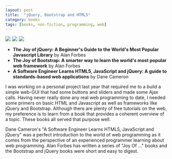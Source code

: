 ```yaml
---
layout: post
title:  "jQuery, Bootstrap and HTML5"
category: books
tags: [books, non-fiction, programming, web]
---
```


<a target="_blank"  href="https://www.amazon.com/gp/product/1495269361/ref=as_li_tl?ie=UTF8&camp=1789&creative=9325&creativeASIN=1495269361&linkCode=as2&tag=42models-20&linkId=e5a963462662f3ccda287f15faecd32a"><img border="0" src="//ws-na.amazon-adsystem.com/widgets/q?_encoding=UTF8&MarketPlace=US&ASIN=1495269361&ServiceVersion=20070822&ID=AsinImage&WS=1&Format=_SL160_&tag=42models-20" ></a><img src="//ir-na.amazon-adsystem.com/e/ir?t=42models-20&l=am2&o=1&a=1495269361" width="1" height="1" border="0" alt="" style="border:none !important; margin:0px !important;" />
<a target="_blank"  href="https://www.amazon.com/gp/product/B00MTT8PUC/ref=as_li_tl?ie=UTF8&camp=1789&creative=9325&creativeASIN=B00MTT8PUC&linkCode=as2&tag=42models-20&linkId=9e43e490e4d007d0837c0fb6ce387e3b"><img border="0" src="//ws-na.amazon-adsystem.com/widgets/q?_encoding=UTF8&MarketPlace=US&ASIN=B00MTT8PUC&ServiceVersion=20070822&ID=AsinImage&WS=1&Format=_SL160_&tag=42models-20" ></a><img src="//ir-na.amazon-adsystem.com/e/ir?t=42models-20&l=am2&o=1&a=B00MTT8PUC" width="1" height="1" border="0" alt="" style="border:none !important; margin:0px !important;" />
<a target="_blank"  href="https://www.amazon.com/gp/product/1493692615/ref=as_li_tl?ie=UTF8&camp=1789&creative=9325&creativeASIN=1493692615&linkCode=as2&tag=42models-20&linkId=8f3ad7db0fc4695b9ab0984ed308399e"><img border="0" src="//ws-na.amazon-adsystem.com/widgets/q?_encoding=UTF8&MarketPlace=US&ASIN=1493692615&ServiceVersion=20070822&ID=AsinImage&WS=1&Format=_SL160_&tag=42models-20" ></a><img src="//ir-na.amazon-adsystem.com/e/ir?t=42models-20&l=am2&o=1&a=1493692615" width="1" height="1" border="0" alt="" style="border:none !important; margin:0px !important;" />

- **The Joy of jQuery: A Beginner's Guide to the World's Most Popular Javascript Library** by Alan Forbes
- **The Joy of Bootstrap: A smarter way to learn the world's most popular web framework** by Alan Forbes
- **A Software Engineer Learns HTML5, JavaScript and jQuery: A guide to standards-based web applications** by Dane Cameron

I was working on a personal project last year that required me to a build a simple web-GUI that had some buttons and sliders and made some Ajax calls. Having never really done any real web programming to date, I needed some primers on basic HTML and Javascript as well as frameworks like jQuery and Bootstrap. Although there are plenty of free tutorials on the web, my preference is to learn from a book that provides a coherent overview of a topic. These books all served that purpose well.

Dane Cameron's "A Software Engineer Learns HTML5, JavaScript and jQuery" was a perfect introduction to the world of web programming as it comes from the perspective of an experienced programmer learning about web programming. Alan Forbes has written a series of "Joy Of ..." books and the Bootstrap and jQuery books were short and easy to digest.